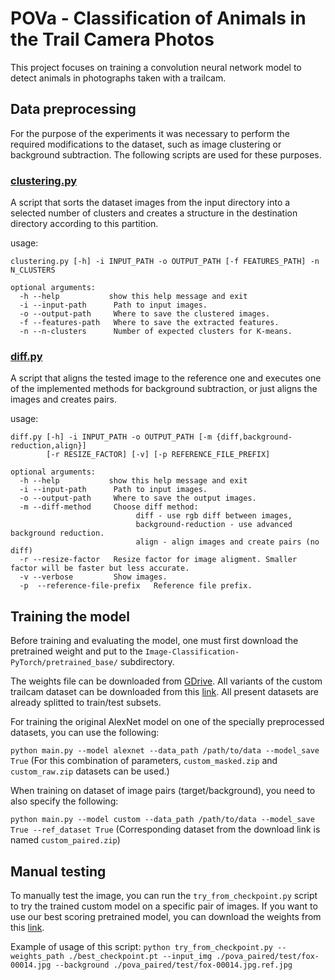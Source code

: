# POVa  - Classification of Animals in the Trail Camera  Photos

This project focuses on training a convolution neural network model to detect animals in photographs taken with a trailcam.
## Data preprocessing
For the purpose of the experiments it was necessary to perform the required modifications to the dataset, such as image clustering or background subtraction. The following scripts are used for these purposes.

### [clustering.py](https://github.com/IanNobody/pova/blob/main/clustering.py)

A script that sorts the dataset images from the input directory into a selected number of clusters and creates a structure in the destination directory according to this partition.

usage:
```
clustering.py [-h] -i INPUT_PATH -o OUTPUT_PATH [-f FEATURES_PATH] -n N_CLUSTERS

optional arguments:
  -h --help           show this help message and exit
  -i --input-path      Path to input images.
  -o --output-path     Where to save the clustered images.
  -f --features-path   Where to save the extracted features.
  -n --n-clusters      Number of expected clusters for K-means.

```

### [diff.py](https://github.com/IanNobody/pova/blob/main/diff.py)
A script that aligns the tested image to the reference one and executes 
one of the implemented methods for background subtraction, or just aligns the images and creates pairs.


usage:
```
diff.py [-h] -i INPUT_PATH -o OUTPUT_PATH [-m {diff,background-reduction,align}] 
		[-r RESIZE_FACTOR] [-v] [-p REFERENCE_FILE_PREFIX]

optional arguments:
  -h --help           show this help message and exit
  -i --input-path      Path to input images.
  -o --output-path     Where to save the output images.
  -m --diff-method     Choose diff method: 
                            diff - use rgb diff between images, 
                            background-reduction - use advanced background reduction.
                            align - align images and create pairs (no diff)
  -r --resize-factor   Resize factor for image aligment. Smaller factor will be faster but less accurate.
  -v --verbose         Show images.
  -p  --reference-file-prefix 	Reference file prefix.

```

## Training the model

Before training and evaluating the model, one must first download the pretrained weight and put to the `Image-Classification-PyTorch/pretrained_base/` subdirectory.

The weights file can be downloaded from [GDrive](https://drive.google.com/file/d/1h9nnDOLKFoxDkNqdNtA5MroktJzpQ7N-/view?usp=share_link).
All variants of the custom trailcam dataset can be downloaded from this [link](https://drive.google.com/drive/folders/1cUVipu0qP5ok07SDldgXmP49moeCHuHc?usp=share_link).
All present datasets are already splitted to train/test subsets. 

For training the original AlexNet model on one of the specially preprocessed datasets, you can use the following:

`python main.py --model alexnet --data_path /path/to/data --model_save True`
(For this combination of parameters, `custom_masked.zip` and `custom_raw.zip` datasets can be used.)


When training on dataset of image pairs (target/background), you need to also specify the following:

`python main.py --model custom --data_path /path/to/data --model_save True --ref_dataset True`
(Corresponding dataset from the download link is named `custom_paired.zip`)

## Manual testing

To manually test the image, you can run the `try_from_checkpoint.py` script to try the trained custom model on a specific pair of images. 
If you want to use our best scoring pretrained model, you can download the weights from this [link](https://drive.google.com/file/d/1KE4tbq2VhPOSPYFksFYXdS-zFY5RL1Pu/view?usp=sharing).

Example of usage of this script:
`python try_from_checkpoint.py --weights_path ./best_checkpoint.pt --input_img ./pova_paired/test/fox-00014.jpg --background ./pova_paired/test/fox-00014.jpg.ref.jpg`

